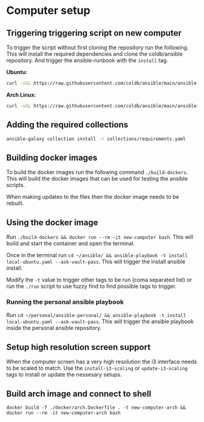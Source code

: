 # Computer setup

## Triggering triggering script on new computer

To trigger the script without first cloning the repository run the following. This will install the required dependencies and clone the coldb/ansible repository. And trigger the ansible-runbook with the `install` tag. 

**Ubuntu:**

```bash
curl -sSL https://raw.githubusercontent.com/coldb/ansible/main/ansible-run-ubuntu | sh
```

**Arch Linux:**

```bash
curl -sSL https://raw.githubusercontent.com/coldb/ansible/main/ansible-run-arch | sh
```
## Adding the required collections

```bash
ansible-galaxy collection install -r collections/requirements.yaml
```

## Building docker images

To build the docker images run the following command `./build-dockers`. This will build the docker images that can be used for testing the ansible scripts. 

When making updates to the files then the docker image needs to be rebuilt.

## Using the docker image

Run `./build-dockers && docker run --rm -it new-computer bash`. This will build and start the container and open the terminal.

Once in the terminal run `cd ~/ansible/ && ansible-playbook -t install local-ubuntu.yaml --ask-vault-pass`. This will trigger the install ansible install.

Modify the `-t` value to trigger other tags to be run (coma separated list) or run the `./run` script to use fuzzy find to find possible tags to trigger.

### Running the personal ansible playbook

Run `cd ~/personal/ansible-personal/ && ansible-playbook -t install local-ubuntu.yaml --ask-vault-pass`. This will trigger the ansible playbook inside the personal ansible repository.

## Setup high resolution screen support

When the computer screen has a very high resolution the i3 interface needs to be scaled to match. Use the `install-i3-scaling` or `update-i3-scaling` tags to install or update the nessesary setups.

## Build arch image and connect to shell

```
docker build -f ./docker/arch.Dockerfile . -t new-computer-arch && docker run --rm -it new-computer-arch bash
```
